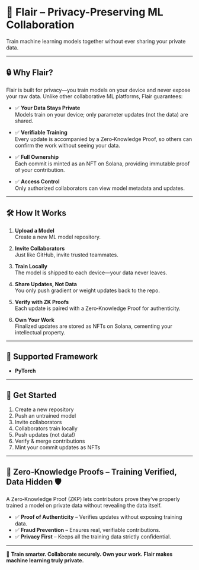 # 🚀 Flair – Privacy-Preserving ML Collaboration

Train machine learning models together without ever sharing your private data.

---

## 🔒 Why Flair?

Flair is built for privacy—you train models on your device and never expose your raw data. Unlike other collaborative ML platforms, Flair guarantees:

- ✅ **Your Data Stays Private**  
  Models train on your device; only parameter updates (not the data) are shared.

- ✅ **Verifiable Training**  
  Every update is accompanied by a Zero‑Knowledge Proof, so others can confirm the work without seeing your data.

- ✅ **Full Ownership**  
  Each commit is minted as an NFT on Solana, providing immutable proof of your contribution.

- ✅ **Access Control**  
  Only authorized collaborators can view model metadata and updates.

---

## 🛠 How It Works

1. **Upload a Model**  
   Create a new ML model repository.

2. **Invite Collaborators**  
   Just like GitHub, invite trusted teammates.

3. **Train Locally**  
   The model is shipped to each device—your data never leaves.

4. **Share Updates, Not Data**  
   You only push gradient or weight updates back to the repo.

5. **Verify with ZK Proofs**  
   Each update is paired with a Zero‑Knowledge Proof for authenticity.

6. **Own Your Work**  
   Finalized updates are stored as NFTs on Solana, cementing your intellectual property.

---

## 🔗 Supported Framework

- **PyTorch**

---

## 🚀 Get Started

1. Create a new repository  
2. Push an untrained model  
3. Invite collaborators  
4. Collaborators train locally  
5. Push updates (not data!)  
6. Verify & merge contributions  
7. Mint your commit updates as NFTs

---

## 🔐 Zero‑Knowledge Proofs – Training Verified, Data Hidden 🛡️

A Zero‑Knowledge Proof (ZKP) lets contributors prove they’ve properly trained a model on private data without revealing the data itself.

- ✅ **Proof of Authenticity** – Verifies updates without exposing training data.  
- ✅ **Fraud Prevention** – Ensures real, verifiable contributions.  
- ✅ **Privacy First** – Keeps all the training data strictly confidential.

---

🔹 **Train smarter. Collaborate securely. Own your work. Flair makes machine learning truly private.**  
